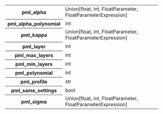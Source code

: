 <table>
  <tr>
    <th>pml_alpha</th>
    <td>Union[float, int, FloatParameter, FloatParameterExpression]</td>
  </tr>
  <tr>
    <th>pml_alpha_polynomial</th>
    <td>int</td>
  </tr>
  <tr>
    <th>pml_kappa</th>
    <td>Union[float, int, FloatParameter, FloatParameterExpression]</td>
  </tr>
  <tr>
    <th>pml_layer</th>
    <td>int</td>
  </tr>
  <tr>
    <th>pml_max_layers</th>
    <td>int</td>
  </tr>
  <tr>
    <th>pml_min_layers</th>
    <td>int</td>
  </tr>
  <tr>
    <th>pml_polynomial</th>
    <td>int</td>
  </tr>
  <tr>
    <th>pml_profile</th>
    <td>str  <!-- default: standard --></td>
  </tr>
  <tr>
    <th>pml_same_settings</th>
    <td>bool  <!-- default: true --></td>
  </tr>
  <tr>
    <th>pml_sigma</th>
    <td>Union[float, int, FloatParameter, FloatParameterExpression]</td>
  </tr>
</table>
